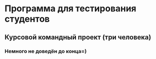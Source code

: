 # Программа для тестирования студентов

## Курсовой командный проект (три человека)

### Немного не доведён до конца=)
